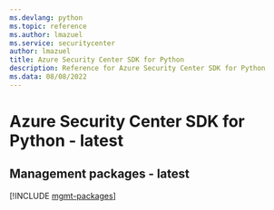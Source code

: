 ```yaml
---
ms.devlang: python
ms.topic: reference
ms.author: lmazuel
ms.service: securitycenter
author: lmazuel
title: Azure Security Center SDK for Python
description: Reference for Azure Security Center SDK for Python
ms.data: 08/08/2022
---
```

# Azure Security Center SDK for Python - latest

## Management packages - latest
[!INCLUDE [mgmt-packages](security-center-mgmt-index.md)]